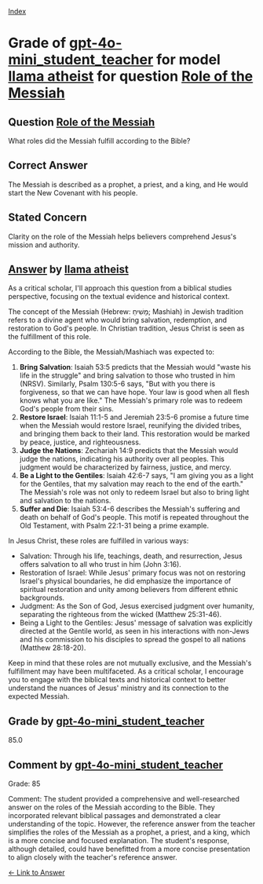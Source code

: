 
[Index](../../../../index.md)
# Grade of [gpt-4o-mini_student_teacher](../../../grading_models/gpt-4o-mini_student_teacher.md) for model [llama atheist](../../../answering_models/llama_atheist.md) for question [Role of the Messiah](../../../questions/Role_of_the_Messiah.md)

## Question [Role of the Messiah](../../../questions/Role_of_the_Messiah.md)
What roles did the Messiah fulfill according to the Bible?

## Correct Answer
The Messiah is described as a prophet, a priest, and a king, and He would start the New Covenant with his people.

## Stated Concern
Clarity on the role of the Messiah helps believers comprehend Jesus's mission and authority.

## [Answer](../Role_of_the_Messiah.md) by [llama atheist](../../../answering_models/llama_atheist.md)
As a critical scholar, I'll approach this question from a biblical studies perspective, focusing on the textual evidence and historical context.

The concept of the Messiah (Hebrew: מָשִׁיחַ; Mashiah) in Jewish tradition refers to a divine agent who would bring salvation, redemption, and restoration to God's people. In Christian tradition, Jesus Christ is seen as the fulfillment of this role.

According to the Bible, the Messiah/Mashiach was expected to:

1. **Bring Salvation**: Isaiah 53:5 predicts that the Messiah would "waste his life in the struggle" and bring salvation to those who trusted in him (NRSV). Similarly, Psalm 130:5-6 says, "But with you there is forgiveness, so that we can have hope. Your law is good when all flesh knows what you are like." The Messiah's primary role was to redeem God's people from their sins.
2. **Restore Israel**: Isaiah 11:1-5 and Jeremiah 23:5-6 promise a future time when the Messiah would restore Israel, reunifying the divided tribes, and bringing them back to their land. This restoration would be marked by peace, justice, and righteousness.
3. **Judge the Nations**: Zechariah 14:9 predicts that the Messiah would judge the nations, indicating his authority over all peoples. This judgment would be characterized by fairness, justice, and mercy.
4. **Be a Light to the Gentiles**: Isaiah 42:6-7 says, "I am giving you as a light for the Gentiles, that my salvation may reach to the end of the earth." The Messiah's role was not only to redeem Israel but also to bring light and salvation to the nations.
5. **Suffer and Die**: Isaiah 53:4-6 describes the Messiah's suffering and death on behalf of God's people. This motif is repeated throughout the Old Testament, with Psalm 22:1-31 being a prime example.

In Jesus Christ, these roles are fulfilled in various ways:

* Salvation: Through his life, teachings, death, and resurrection, Jesus offers salvation to all who trust in him (John 3:16).
* Restoration of Israel: While Jesus' primary focus was not on restoring Israel's physical boundaries, he did emphasize the importance of spiritual restoration and unity among believers from different ethnic backgrounds.
* Judgment: As the Son of God, Jesus exercised judgment over humanity, separating the righteous from the wicked (Matthew 25:31-46).
* Being a Light to the Gentiles: Jesus' message of salvation was explicitly directed at the Gentile world, as seen in his interactions with non-Jews and his commission to his disciples to spread the gospel to all nations (Matthew 28:18-20).

Keep in mind that these roles are not mutually exclusive, and the Messiah's fulfillment may have been multifaceted. As a critical scholar, I encourage you to engage with the biblical texts and historical context to better understand the nuances of Jesus' ministry and its connection to the expected Messiah.

## Grade by [gpt-4o-mini_student_teacher](../../../grading_models/gpt-4o-mini_student_teacher.md)
85.0

## Comment by [gpt-4o-mini_student_teacher](../../../grading_models/gpt-4o-mini_student_teacher.md)
Grade: 85

Comment: The student provided a comprehensive and well-researched answer on the roles of the Messiah according to the Bible. They incorporated relevant biblical passages and demonstrated a clear understanding of the topic. However, the reference answer from the teacher simplifies the roles of the Messiah as a prophet, a priest, and a king, which is a more concise and focused explanation. The student's response, although detailed, could have benefitted from a more concise presentation to align closely with the teacher's reference answer.

[&lt;- Link to Answer](../Role_of_the_Messiah.md)
